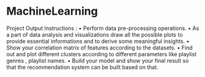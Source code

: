# MachineLearning
Project Output Instructions :
•	Perform data pre-processing operations.
•	As a part of data analysis and visualizations draw all the possible plots to provide essential informations and to derive some meaningful insights.
•	Show your correlation matrix of features according to the datasets.
•	Find out and plot different clusters according to different parameters like playlist genres , playlist names.
•	Build your model and show your final result so that the recommendation system can be built  based on that.
